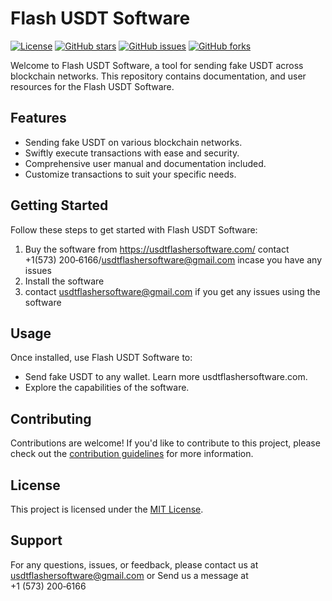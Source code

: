 # Flash USDT Software

[![License](https://img.shields.io/badge/license-MIT-blue.svg)](https://github.com/flashusdtsoftware/Flash-USDT-Software/blob/main/LICENSE)
[![GitHub stars](https://img.shields.io/github/stars/yourusername/Flash-USDT-Software.svg)](https://github.com/flashusdtsoftware/Flash-USDT-Software/stargazers)
[![GitHub issues](https://img.shields.io/github/issues/yourusername/Flash-USDT-Software.svg)](https://github.com/Flashusdtsoftware/Flash-USDT-Software/issues)
[![GitHub forks](https://img.shields.io/github/forks/yourusername/Flash-USDT-Software.svg)](https://github.com/flashusdtsoftware/Flash-USDT-Software/network)

Welcome to Flash USDT Software, a tool for sending fake USDT across blockchain networks. This repository contains documentation, and user resources for the Flash USDT Software.

## Features
- Sending fake USDT on various blockchain networks.
- Swiftly execute transactions with ease and security.
- Comprehensive user manual and documentation included.
- Customize transactions to suit your specific needs.

## Getting Started
Follow these steps to get started with Flash USDT Software:
1. Buy the software from https://usdtflashersoftware.com/ contact ‪+1(573) 200‑6166‬/usdtflashersoftware@gmail.com incase you have any issues
2. Install the software
3. contact usdtflashersoftware@gmail.com if you get any issues using the software

## Usage
Once installed, use Flash USDT Software to:
- Send fake USDT to any wallet. Learn more usdtflashersoftware.com.
- Explore the capabilities of the software.

## Contributing
Contributions are welcome! If you'd like to contribute to this project, please check out the [contribution guidelines](CONTRIBUTING.md) for more information.

## License
This project is licensed under the [MIT License](LICENSE).

## Support
For any questions, issues, or feedback, please contact us at usdtflashersoftware@gmail.com or Send us a message at ‪+1 (573) 200‑6166‬
